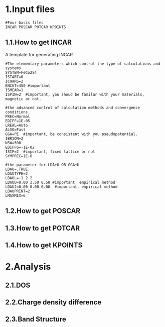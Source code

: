 # 1.Input files
```
#Four basis files
INCAR POSCAR POTCAR KPOINTS
```
## 1.1.How to get INCAR
A template for generating INCAR
```
#The elementary parameters which control the type of calculations and systems
SYSTEM=FeCo2S4
ISTART=0
ICHARG=2
ENCUT=450 #important
ISMEAR=1
ISPIN=2  #important, you shoud be familar with your materials, magnetic or not.

#the advanced control of calculation methods and convergence conditions
PREC=Normal
EDIFF=1E-05
LREAL=Auto
ALGO=Fast
GGA=PE  #important, be consistent with you pseudopotential.
IBRION=2
NSW=500
EDIFFG=-1E-02
ISIF=2  #important, fixed lattice or not
SYMPREC=1E-8

#the parameter for LDA+U OR GGA+U
LDAU=.TRUE.
LDAUTYPE=2
LDAUL=-1 2 2 
LDAUU=0.00 3.50 0.50 #important, empirical method
LDAUJ=0.00 0.00 0.00  #important, empirical method
LDAUPRINT=2
LMAXMIX=6
```
## 1.2.How to get POSCAR
## 1.3.How to get POTCAR
## 1.4.How to get KPOINTS

# 2.Analysis
## 2.1.DOS
## 2.2.Charge density difference
## 2.3.Band Structure
